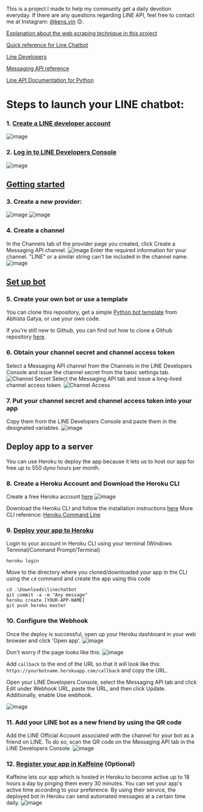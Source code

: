This is a project I made to help my community get a daily devotion everyday.
If there are any questions regarding LINE API, feel free to contact me at Instagram: [@kens.vin](https://instagram.com/kens.vin) 😊.

[Explanation about the web scraping technique in this project](https://medium.com/@kevinma28/daily-devotion-web-scraping-using-python-f6d6431af167)

[Quick reference for Line Chatbot](https://youtube.com/watch?v=TzZM1BtGPtM)

[Line Developers](https://developers.line.biz)

[Messaging API reference](https://developers.line.biz/en/reference/messaging-api)

[Line API Documentation for Python](https://github.com/line/line-bot-sdk-python)

# Steps to launch your LINE chatbot:

### 1. [Create a LINE developer account](https://developers.line.biz/en/docs/line-developers-console/login-account/#register-as-developer)
![image](https://user-images.githubusercontent.com/63847755/154469496-14795cd8-26e1-4fa5-9f20-2fcd74d4440b.png)

### 2. [Log in to LINE Developers Console](https://developers.line.biz/console/)
![image](https://user-images.githubusercontent.com/63847755/154469652-f8485d1c-5467-4914-8b23-7d53c09ee5a1.png)

## [Getting started](https://developers.line.biz/en/docs/messaging-api/getting-started/)
### 3. Create a new provider: 
![image](https://user-images.githubusercontent.com/63847755/154469893-0132ba7a-6ac0-46d3-9c33-26e9f82ffab0.png)
![image](https://user-images.githubusercontent.com/63847755/154470062-d3e5214a-ab32-40c7-a0c0-801efd961260.png)

### 4. Create a channel
In the Channels tab of the provider page you created, click Create a Messaging API channel.
![image](https://user-images.githubusercontent.com/63847755/154470116-83baf40b-9cf2-4c71-8c63-d70e6da6d227.png)
Enter the required information for your channel. "LINE" or a similar string can't be included in the channel name.
![image](https://user-images.githubusercontent.com/63847755/154470493-03a15d8d-b65b-4c25-b885-181193948e3d.png)

## [Set up bot](https://developers.line.biz/en/docs/messaging-api/building-bot/#set-up-bot-on-line-developers-console)
### 5. Create your own bot or use a template
You can clone this repository, get a simple [Python bot template](https://github.com/abhishtagatya/pyline-bot) from Abhista Gatya, or use your own code.

If you're still new to Github, you can find out how to clone a Github repository [here](https://www.howtogeek.com/451360/how-to-clone-a-github-repository/).

### 6. Obtain your channel secret and channel access token
Select a Messaging API channel from the Channels in the LINE Developers Console and issue the channel secret from the basic settings tab.
![Channel Secret](https://user-images.githubusercontent.com/63847755/154473468-619d885b-7f76-4b30-8d59-d5b0b3315424.png)
Select the Messaging API tab and issue a long-lived channel access token.
![Channel Access](https://user-images.githubusercontent.com/63847755/154473486-3a3b6655-e9a3-46fb-8660-97102cd0e9a9.png)

### 7. Put your channel secret and channel access token into your app
Copy them from the LINE Developers Console and paste them in the designated variables.
![image](https://user-images.githubusercontent.com/63847755/154639992-973a2ee2-5881-408c-a874-a9f1f268e89c.png)

## Deploy app to a server
You can use Heroku to deploy the app because it lets us to host our app for free up to 550 dyno hours per month.

### 8. Create a Heroku Account and Download the Heroku CLI
Create a free Heroku account [here](https://signup.heroku.com/)
![image](https://user-images.githubusercontent.com/63847755/154642750-50a4c374-02d2-40cf-b085-9226a298651f.png)

Download the Heroku CLI and follow the installation instructions [here](https://devcenter.heroku.com/articles/heroku-cli)
More CLI reference: [Heroku Command Line](https://devcenter.heroku.com/categories/command-line)

### 9. [Deploy your app to Heroku](https://devcenter.heroku.com/articles/getting-started-with-python?singlepage=true)
Login to your account in Heroku CLI using your terminal (Windows Terminal/Command Prompt/Terminal)
```
heroku login
```
Move to the directory where you cloned/downloaded your app in the CLI using the ```cd``` command and create the app using this code
```
cd .\Downloads\linechatbot
git commit -a -m "Any message"
heroku create [YOUR-APP-NAME]
git push heroku master
```

### 10. Configure the Webhook
Once the deploy is successful, open up your Heroku dashboard in your web browser and click 'Open app'.
![image](https://user-images.githubusercontent.com/63847755/154648974-8cb2030f-fe37-46d6-8296-8f929dec77a3.png)

Don't worry if the page looks like this:
![image](https://user-images.githubusercontent.com/63847755/154650926-31ce2fff-5396-4957-b558-5cc0f446aef3.png)

Add ```callback``` to the end of the URL so that it will look like this: ```https://yourbotname.herokuapp.com/callback``` and copy the URL.

Open your LINE Developers Console, select the Messaging API tab and click Edit under Webhook URL, paste the URL, and then click Update. Additionally, enable Use webhook.

![image](https://user-images.githubusercontent.com/63847755/154474387-5763e035-9457-4ce7-b881-f354df5cdb16.png)

### 11. Add your LINE bot as a new friend by using the QR code
Add the LINE Official Account associated with the channel for your bot as a friend on LINE. To do so, scan the QR code on the Messaging API tab in the LINE Developers Console.
![image](https://user-images.githubusercontent.com/63847755/154650320-2234b961-4beb-4c43-a082-c7413785f979.png)

### 12. [Register your app in Kaffeine](http://kaffeine.herokuapp.com/) (Optional)
Kaffeine lets our app which is hosted in Heroku to become active up to 18 hours a day by pinging them every 30 minutes.
You can set your app's active time according to your preference. By using their service, the deployed bot in Heroku can send automated messages at a certain time daily.
![image](https://user-images.githubusercontent.com/63847755/154643001-1ec5f65c-87e3-4c74-9f11-b725e58edefa.png)

